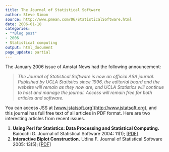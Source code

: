 ```yaml
---
title: The Journal of Statistical Software
author: Steve Simon
source: http://www.pmean.com/06/StatisticalSoftware.html
date: 2006-01-18
categories:
- "*Blog post"
- 2006
- Statistical computing
output: html_document
page_update: partial
---
```


The January 2006 issue of Amstat News had the following announcement:

> *The Journal of Statistical Software is now an official ASA journal.
> Published by UCLA Statistics since 1996, the editorial board and the
> website will remain as they now are, and UCLA Statistics will continue
> to host and manage the journal. Access will remain free for both
> articles and software.*

You can access JSS at [www.jstatsoft.org](http://www.jstatsoft.org), and
this journal has full free text of all articles in PDF format. Here are
two interesting articles from recent issues.

1.  **Using Perl for Statistics: Data Processing and Statistical
    Computing.** Baiocchi G. Journal of Statistical Software 2004:
    11(1); [\[PDF\]](http://www.jstatsoft.org/v11/i01/paper)
2.  **Interactive Biplot Construction.** Udina F. Journal of Statistical
    Software 2005: 13(5);
    [\[PDF\]](http://www.jstatsoft.org/v13/i05/paper)
